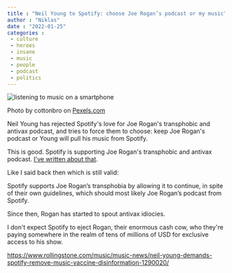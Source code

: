 ```yaml
---
title : "Neil Young to Spotify: choose Joe Rogan’s podcast or my music"
author : "Niklas"
date : "2022-01-25"
categories : 
 - culture
 - heroes
 - insane
 - music
 - people
 - podcast
 - politics
---
```


![listening to music on a smartphone](https://niklasblog.com/wp-content/pexels-photo-5077404-1.jpeg)

Photo by cottonbro on [Pexels.com](https://www.pexels.com/photo/listening-to-music-on-a-smartphone-5077404/)

Neil Young has rejected Spotify's love for Joe Rogan's transphobic and antivax podcast, and tries to force them to choose: keep Joe Rogan's podcast or Young will pull his music from Spotify.

This is good. Spotify is supporting Joe Rogan's transphobic and antivax podcast. [I've written about that](https://niklasblog.com/?p=25336).

Like I said back then which is still valid:

Spotify supports Joe Rogan’s transphobia by allowing it to continue, in spite of their own guidelines, which should most likely Joe Rogan’s podcast from Spotify.

Since then, Rogan has started to spout antivax idiocies.

I don't expect Spotify to eject Rogan, their enormous cash cow, who they're paying somewhere in the realm of tens of millions of USD for exclusive access to his show.

https://www.rollingstone.com/music/music-news/neil-young-demands-spotify-remove-music-vaccine-disinformation-1290020/
